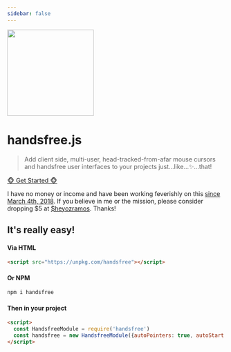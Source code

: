 ```yaml
---
sidebar: false
---
```

<div class="roomy text-center">
  <p>
    <img src="https://media.giphy.com/media/55vsITBRKRlaosFK7I/giphy.gif" height=200>
  </p>
  <h1>handsfree.js</h1>
  <blockquote style="text-align: left">Add client side, multi-user, head-tracked-from-afar mouse cursors and handsfree user interfaces to your projects just...like...✨...that!</blockquote>

  <p><a href="guide/" class="nav-link action-button">🐵 Get Started 🐵</a></p>

  <p class="callout">I have no money or income and have been working feverishly on this <a href="https://twitter.com/LabOfOz/status/996603307589189632">since March 4th, 2018</a>. If you believe in me or the mission, please consider dropping $5 at <a href="https://cash.me/$heyozramos">$heyozramos</a>. Thanks!</p>
</div>

## It's really easy!

#### Via HTML
```html
<script src="https://unpkg.com/handsfree"></script>
```

#### Or NPM
```bash
npm i handsfree
```

#### Then in your project
```html
<script>
  const HandsfreeModule = require('handsfree')
  const handsfree = new HandsfreeModule({autoPointers: true, autoStart: true})
</script>
```
